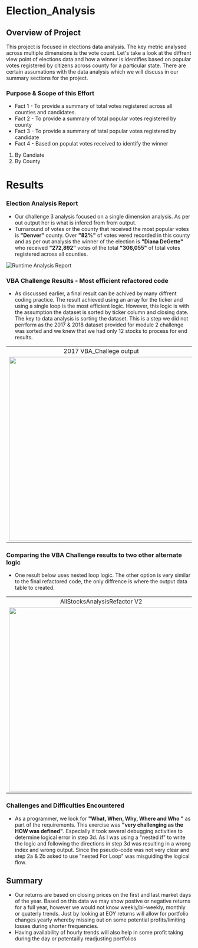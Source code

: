 # Election_Analysis

## Overview of Project
This project is focused in elections data analysis. The key metric analysed across multiple dimensions is the vote count. Let's take a look at the diffrent view point of elections data and how a winner is identifies based on popular votes registered by citizens across county for a particular state. There are certain assumations with the data analysis which we will discuss in our summary sections for the project.

### Purpose & Scope of this Effort
- Fact 1 - To provide a summary of total votes registered across all counties and candidates.
- Fact 2 - To provide a summary of total popular votes registered by county
- Fact 3 - To provide a summary of tatal popular votes registered by candidate
- Fact 4 - Based on populat votes received to identify the winner
 1. By Candiate
 2. By County


# Results
### Election Analysis Report
* Our challenge 3 analysis focused on a single dimension analysis. As per out output her is what is infered from from output.
* Turnaround of votes or the county that received the most popular votes is **"Denver"** county. Over **"82%"** of votes vered recorded in this county and as per out analysis the winner of the election is **"Diana DeGette"** who received **"272,892"** votes of the total **"306,055"** of total votes registered across all counties.

<!--![RunTime Comparison Report](/Resources/RuntimeComparisonTable.png) -->

<img src=/Resources/RuntimeComparisonTable.png alt="Runtime Analysis Report"/>
 
### VBA Challenge Results - Most efficient refactored code
* As discussed earlier, a final result can be achived by many diffrent coding practice. The result achieved using an array for the ticker and using a single loop is the most efficient logic. However, this logic is with the assumption the dataset is sorted by ticker column and closing date. The key to data analysis is sorting the dataset. This is a step we did not perrform as the 2017 & 2018 dataset provided for module 2 challenge was sorted and we knew that we had only 12 stocks to process for end results. 

 <table>
 <tr>   
    <td align="center"> 2017 VBA_Challege output </td>
    <td align="center"> 2018 VBA_Challege output</td>
  </tr> 
  <tr>   
    <td valign="top"> <img src="/Resources/2017%20AllstocksAnalysisRefactor.png" width="500" /> </td>
    <td valign="top"> <img src="/Resources/2018%20AllstocksAnalysisRefactor.png" width="500" /> </td>
  </tr>     
</Table> 

### Comparing the VBA Challenge results to two other alternate logic
* One result below uses nested loop logic. The other option is very similar to the final refactored code, the only diffrence is where the output data table to created.

<Table>
 <tr>   
    <td align="center"> AllStocksAnalysisRefactor V2 </td>
    <td align="center"> AllStocksAnalysisRefactor V1 </td>
  </tr> 
  <tr>   
    <td valign="top"> <img src="/Resources/2018AllStocksAnalysisRefactorV2.png" width="500" /> </td>
    <td valign="top"> <img src="/Resources/2018AllStocksAnalysisRefactorV1.png" width="500"  width="500" /> </td>
  </tr>     
</Table> 
                                                                                                                                                                         
### Challenges and Difficulties Encountered
* As a programmer, we look for **"What, When, Why, Where and Who "** as part of the requirements. This exercise was **"very challenging as the HOW was defined"**. Especially it took  several debugging activities to determine logical error in step 3d. As I was using a "nested if" to write the logic and following the directions in step 3d was resulting in a wrong index and wrong output. Since the pseudo-code was not very clear and step 2a & 2b asked to use "nested For Loop" was misguiding the logical flow.   

## Summary
  - Our returns are based on closing prices on the first and last market days of the year. Based on this data we may show postive or negative returns for a full year, however we would not know weekly/bi-weekly, monthly or quaterly trends. Just by looking at EOY returns will allow for portfolio changes yearly whereby missing out on some potential profits/limiting losses during shorter frequencies.
  - Having availability of hourly trends will also help in some profit taking during the day or potentailly readjusting portfolios
  
